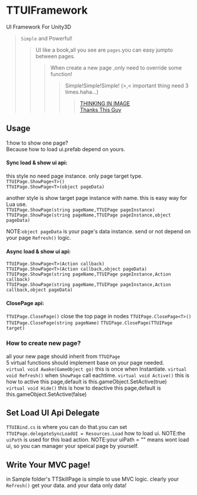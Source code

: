 # TTUIFramework
UI Framework For Unity3D
>`Simple` and Powerful!
>>UI like a book,all you see are `pages`.you can easy jumpto between pages.
>>>When create a new page ,only need to override some function!
>>>>Simple!Simple!Simple! (>,< important thing need 3 times.haha...)
>>>>>[THINKING IN IMAGE](https://www.processon.com/embed/55ee822fe4b0f2eb8914c311)  
>>>>>[Thanks This Guy](https://github.com/MrNerverDie/Unity-UI-Framework)

## Usage
1:how to show one page?  
Because how to load ui.prefab depend on yours.

#### Sync load & show ui api:  
this style no need page instance. only page target type.  
`TTUIPage.ShowPage<T>()`  
`TTUIPage.ShowPage<T>(object pageData)`  

another style is show target page instance with name. this is easy way for Lua use.  
`TTUIPage.ShowPage(string pageName,TTUIPage pageInstance)`  
`TTUIPage.ShowPage(string pageName,TTUIPage pageInstance,object pageData)`  

NOTE:`object pageData` is your page's data instance. send or not depend on your page `Refresh()` logic.  

#### Async load & show ui api:  
`TTUIPage.ShowPage<T>(Action callback)`  
`TTUIPage.ShowPage<T>(Action callback,object pageData)`  
`TTUIPage.ShowPage(string pageName,TTUIPage pageInstance,Action callback)`  
`TTUIPage.ShowPage(string pageName,TTUIPage pageInstance,Action callback,object pageData)`  

#### ClosePage api:
`TTUIPage.ClosePage()` close the top page in nodes
`TTUIPage.ClosePage<T>()`
`TTUIPage.ClosePage(string pageName)`
`TTUIPage.ClosePage(TTUIPage target)`

### How to create new page?  
all your new page should inherit from `TTUIPage`  
5 virtual functions should implement base on your page needed.  
`virtual void Awake(GameObject go)` this is once when Instantiate.
`virtual void Refresh()` when `ShowPage` call eachtime.
`virtual void Active()` this is how to active this page,default is this.gameObject.SetActive(true)  
`virtual void Hide()` this is how to deactive this page,default is this.gameObject.SetActive(false)

## Set Load UI Api Delegate
`TTUIBind.cs` is where you can do that.you can set `TTUIPage.delegateSyncLoadUI = Resources.Load` how to load ui.
NOTE:the `uiPath` is used for this load action<string>.
NOTE:your uiPath = "" means wont load ui, so you can manager your speical page by yourself.

## Write Your MVC page!  
in Sample folder's TTSkillPage is simple to use MVC logic. clearly your `Refresh()` get your data. and your data only data!
